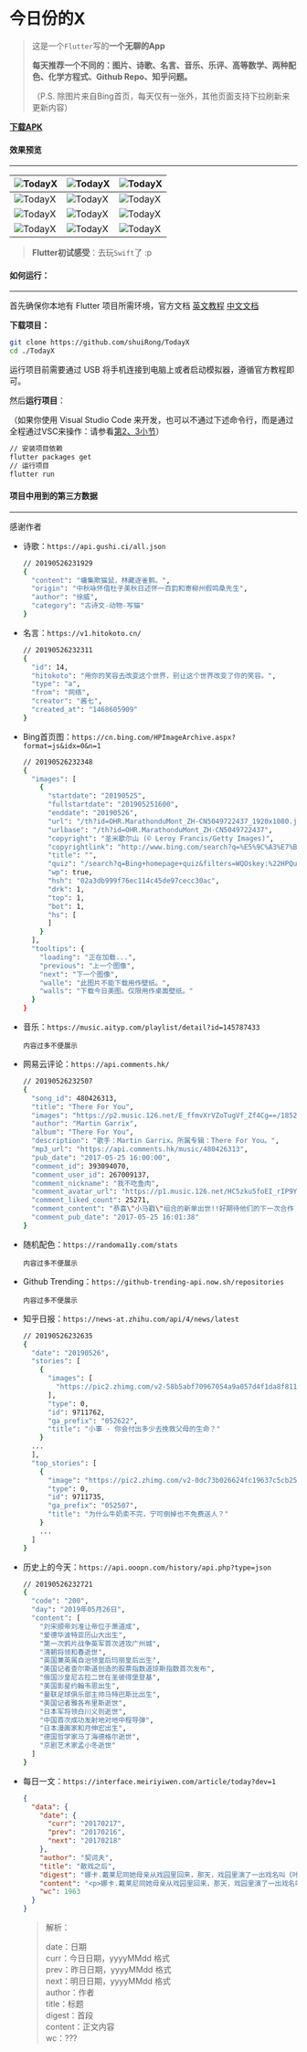 # 今日份的X

> 这是一个`Flutter`写的**一个无聊的App**
>
> **每天推荐一个不同的：图片、诗歌、名言、音乐、乐评、高等数学、两种配色、化学方程式、Github Repo、知乎问题。**
>
> （P.S. 除图片来自Bing首页，每天仅有一张外，其他页面支持下拉刷新来更新内容）

**[下载APK](https://github.com/shuiRong/TodayX/releases/download/v1.0.0/TodayX.apk)**



#### 效果预览

------

| ![TodayX](./preview/1.png)  | ![TodayX](./preview/2.png)  | ![TodayX](./preview/3.png)  |
| --------------------------- | --------------------------- | --------------------------- |
| ![TodayX](./preview/4.png)  | ![TodayX](./preview/5.png)  | ![TodayX](./preview/6.png)  |
| ![TodayX](./preview/7.png)  | ![TodayX](./preview/8.png)  | ![TodayX](./preview/9.png)  |
| ![TodayX](./preview/10.png) | ![TodayX](./preview/11.png) | ![TodayX](./preview/12.png) |



> **Flutter初试感受**：去玩`Swift`了 :p 

#### 如何运行：

---

首先确保你本地有 Flutter 项目所需环境，官方文档 [英文教程](https://flutter.dev/docs/get-started/install) [中文文档](https://flutter-io.cn/docs)

**下载项目：**

```bash
git clone https://github.com/shuiRong/TodayX
cd ./TodayX
```



运行项目前需要通过 USB 将手机连接到电脑上或者启动模拟器，遵循官方教程即可。

然后**运行项目**：

（如果你使用 Visual Studio Code 来开发，也可以不通过下述命令行，而是通过全程通过VSC来操作：请参看[第2、3小节](https://flutter-io.cn/docs/get-started/editor?tab=vscode)）

```bash
// 安装项目依赖
flutter packages get
// 运行项目
flutter run
```



#### 项目中用到的第三方数据

---

感谢作者



* 诗歌：`https://api.gushi.ci/all.json`

  ```bash
  // 20190526231929
  {
    "content": "墉集欺猫鼠，林藏逐雀鹯。",
    "origin": "中秋咏怀借杜子美秋日述怀一百韵和寄柳州假鸣桑先生",
    "author": "徐威",
    "category": "古诗文-动物-写猫"
  }
  ```

* 名言：`https://v1.hitokoto.cn/`

  ```bash
  // 20190526232311
  {
    "id": 14,
    "hitokoto": "用你的笑容去改变这个世界，别让这个世界改变了你的笑容。",
    "type": "a",
    "from": "网络",
    "creator": "酱七",
    "created_at": "1468605909"
  }
  ```

* Bing首页图：`https://cn.bing.com/HPImageArchive.aspx?format=js&idx=0&n=1`

  ```bash
  // 20190526232348
  {
    "images": [
      {
        "startdate": "20190525",
        "fullstartdate": "201905251600",
        "enddate": "20190526",
        "url": "/th?id=OHR.MarathonduMont_ZH-CN5049722437_1920x1080.jpg&rf=LaDigue_1920x1080.jpg&pid=hp",
        "urlbase": "/th?id=OHR.MarathonduMont_ZH-CN5049722437",
        "copyright": "圣米歇尔山 (© Leroy Francis/Getty Images)",
        "copyrightlink": "http://www.bing.com/search?q=%E5%9C%A3%E7%B1%B3%E6%AD%87%E5%B0%94%E5%B1%B1&form=hpcapt&mkt=zh-cn",
        "title": "",
        "quiz": "/search?q=Bing+homepage+quiz&filters=WQOskey:%22HPQuiz_20190525_MarathonduMont%22&FORM=HPQUIZ",
        "wp": true,
        "hsh": "02a3db999f76ec114c45de97cecc30ac",
        "drk": 1,
        "top": 1,
        "bot": 1,
        "hs": [
        ]
      }
    ],
    "tooltips": {
      "loading": "正在加载...",
      "previous": "上一个图像",
      "next": "下一个图像",
      "walle": "此图片不能下载用作壁纸。",
      "walls": "下载今日美图。仅限用作桌面壁纸。"
    }
  }
  ```

* 音乐：`https://music.aityp.com/playlist/detail?id=145787433`

  ```
  内容过多不便展示
  ```

* 网易云评论：`https://api.comments.hk/`

  ```bash
  // 20190526232507
  {
    "song_id": 480426313,
    "title": "There For You",
    "images": "https://p2.music.126.net/E_ffmvXrVZoTugVf_Zf4Cg==/18520173860179248.jpg",
    "author": "Martin Garrix",
    "album": "There For You",
    "description": "歌手：Martin Garrix。所属专辑：There For You。",
    "mp3_url": "https://api.comments.hk/music/480426313",
    "pub_date": "2017-05-25 16:00:00",
    "comment_id": 393094070,
    "comment_user_id": 267009137,
    "comment_nickname": "我不吃鱼肉",
    "comment_avatar_url": "https://p1.music.126.net/HC5zku5foEI_rIP9YShyoQ==/109951164014518098.jpg",
    "comment_liked_count": 25271,
    "comment_content": "恭喜\"小马戳\"组合的新单出世!!好期待他们的下一次合作 也希望马丁不要弯不要弯不要弯啊哈哈哈哈哈哈[爱心][爱心][爱心][爱心]",
    "comment_pub_date": "2017-05-25 16:01:38"
  }
  ```

* 随机配色：`https://randoma11y.com/stats`

  ```
  内容过多不便展示
  ```

* Github Trending：`https://github-trending-api.now.sh/repositories`

  ```
  内容过多不便展示
  ```

* 知乎日报：`https://news-at.zhihu.com/api/4/news/latest`

  ```bash
  // 20190526232635
  {
    "date": "20190526",
    "stories": [
      {
        "images": [
          "https://pic2.zhimg.com/v2-58b5abf70967054a9a057d4f1da8f811.jpg"
        ],
        "type": 0,
        "id": 9711762,
        "ga_prefix": "052622",
        "title": "小事 · 你会付出多少去挽救父母的生命？"
      }
   	...
    ],
    "top_stories": [
      {
        "image": "https://pic2.zhimg.com/v2-0dc73b026624fc19637c5cb25ff679a9.jpg",
        "type": 0,
        "id": 9711735,
        "ga_prefix": "052507",
        "title": "为什么牛奶卖不完，宁可倒掉也不免费送人？"
      }
      ...
    ]
  }
  ```

* 历史上的今天：`https://api.ooopn.com/history/api.php?type=json`

  ```bash
  // 20190526232721
  {
    "code": "200",
    "day": "2019年05月26日",
    "content": [
      "刘宋顺帝刘准让帝位于萧道成",
      "爱德华波特亚历山大出生",
      "第一次鸦片战争英军首次进攻广州城",
      "清朝将领和春逝世",
      "英国兼英属自治领皇后玛丽皇后出生",
      "美国记者查尔斯道创造的股票指数道琼斯指数首次发布",
      "俄国沙皇尼古拉二世在圣彼得堡登基",
      "美国影星约翰韦恩出生",
      "曼联足球俱乐部主帅马特巴斯比出生",
      "美国记者雅各布里斯逝世",
      "日本军将领白川义则逝世",
      "中国首次成功发射地对地中程导弹",
      "日本漫画家和月伸宏出生",
      "德国哲学家马丁海德格尔逝世",
      "京剧艺术家孟小冬逝世"
    ]
  }
  ```
  
* 每日一文：`https://interface.meiriyiwen.com/article/today?dev=1`

  ```json
  {
    "data": {
      "date": {
        "curr": "20170217",
        "prev": "20170216",
        "next": "20170218"
      },
      "author": "契诃夫",
      "title": "散戏之后",
      "digest": "娜卡.戴莱尼同她母亲从戏园里回来，那天，戏园里演了一出戏名叫《叶甫盖尼.奥涅金》的戏剧。她跑到自己的屋子里去，很快脱去衣服，散开发辫，穿了一",
      "content": "<p>娜卡.戴莱尼同她母亲从戏园里回来，那天，戏园里演了一出戏名叫《叶甫盖尼.奥涅金》的戏剧。她跑到自己的屋子里去，很快脱去衣服，散开发辫，穿了一条短裙和衬衣，坐在桌子旁边，想仿照达吉雅娜的笔调写一封信。</p><p>她写道——</p><p>“我爱你，可是你不爱我，不爱我！”</p><p>她写着写着就笑了起来。</p><p>她那时候不过十六岁，她还没有爱上谁，却知道军官戈尔南和学生格罗兹杰夫都很爱她。可自从那天晚上看完戏以后，她对于他们的爱情忽然生出疑惑。做不被人爱的、不幸的人——那多有趣啊！她觉得一个人爱得深，而另一个却很冷淡，是一件很有意思，很动人，并且含着诗味的事情。</p><p>在那出戏里，奥涅金以绝不爱人为乐趣，达吉雅娜却老迷着他，因为她很爱他，假如他们能够互相恋爱，享受幸福，那这件事情也就枯涩无味了。</p><p>娜卡想起军官戈尔南来，就往下写道：</p><p>“你也不用在我面前坚持说你爱我，我也不能够信你。你很聪明，很有学问，很严正；你是绝对的天才，光明的未来正等着你，我却是一个低微的不幸女人，并且你也深知我只会成为你生活上的阻碍。虽然你还在注意我，想着用你自己的理想来迎合我，然而这一定是错误的，现在你一定已经后悔，并且自问道：我为什么要同那姑娘亲热呢？可不过因为你这个人太善良，所以你还不愿意承认呢！……”</p><p>娜卡写到这里，觉得自己身世飘零，禁不住就流下泪来，继续写道：</p><p>“我很不忍离开我那亲爱的母亲和兄弟，要不然我就披上袈裟，只身遁去，到那人迹不到的地方去另讨生活。那你也就成了自由的人，可以另爱别人了。唉，我还不如一死呢！”</p><p>娜卡含着一泡眼泪，也辨别不出写的是什么，只看见桌子上，地板上和顶棚上，一条一条的彩虹不住地在那里摇荡着，仿佛是从三棱镜里看见的一样。她也写不上来，就往椅子背上一靠，想起戈尔南来。</p><p>男子真有趣，却真能撩人呀！娜卡想起他们一块儿谈论音乐的时候，他那又温柔，又口吃，并且时常错误的言辞是何等的有趣！他也总是竭力地使自己的嗓音不流露出激烈的声调。在社交场合，即使有冷静的头脑和骄傲的习气，受过高等教育，有着道德高尚的表征，自己的嗜好也不得不收藏在一边。戈尔南也知道这样藏着，可是终有时要流露出来，所以大家都知道他对于音乐十分嗜好。有人不免要不断地议论音乐，或者有不了解音乐的人偏要发出那可笑的言论，他却还保持着常态，好像恐惧胆小似的一句话也不说。他钢琴弹得很好，和真正的钢琴家弹的一样。假如他不做军官，他一定会成为一位有名的音乐家呢。</p><p>眼睛里的泪也干了。娜卡回忆起戈尔南曾在音乐会上和她讲过爱情，后来在穿衣架旁边也讲过一次，那时候正徐徐地吹着微风，她又往下继续写道：</p><p>“我很高兴你跟格罗兹杰夫认识了，他是一个很聪明的人，你一定也爱他，昨天他在我家里，坐到两点钟才走。那天晚上我们都很快乐，可惜你却没有来。他讲了许多有趣的话。”</p><p>娜卡手按在桌上，头枕着手，她的头发遮没了那封信。她记得学生格罗兹杰夫也很爱她，他也应当有一封和戈尔南同样的信才好。不过要怎样给格罗兹杰夫写信呢？不知什么缘故她的胸中忽然掀起了一股的欢乐：起初这股欢乐还小，仿佛在胸问摇荡着一个小橡皮球儿一样，然后那快乐就慢慢地扩大，竟像波浪起伏一样。娜卡也忘记想戈尔南和格罗兹杰夫，因为她的思想已经错乱，可是那快乐却越发地增长起来，从胸脯达到手足四肢，欢乐好像轻微的冷风似的吹进头脑里来，掠着头发过去。她耸着肩膀不住地微笑，连桌子和灯上的玻璃都慢慢地颤动起来，眼泪也进了出来，落在那张信纸上面。她的笑好久没能止住，她想要停止来着。为了表明自己不是无端发笑，她打算赶紧想出一件可笑的事情来。她觉得自己笑得快透不过气来了，赶紧说道：</p><p>“这只小狗真可笑！这只小狗真可笑！”</p><p>她记起，昨天喝茶后格罗兹杰夫同小狗马克新闹着玩，之后他就讲起一只聪明小狗的故事来：</p><p>那只小狗在院子里追赶乌鸦，乌鸦却回头看着它说道：</p><p>“哼，你这个坏蛋！”</p><p>小狗并不知道那被他追赶的乌鸦是很有学问的，一下子就呆住了，疑惑了好一会儿，然后就狂吠起来。</p><p>想到这里，娜卡决然道：“不，我还是爱格罗兹杰夫的好。”说完这话，她立刻把刚才那封信撕掉了。</p><p>她开始想着那学生的爱情和自己的爱情，可不料她脑筋里的念头总是摇摆不定。于是她就乱想起来：母亲、街市、铅笔、风琴……她想得很高兴，她认为世界上所有的东西都是好的，美妙的，并且她的欢乐还告诉她说这并不算稀奇，还有更好的在后面。很快春天过去，夏天到来，她就可以同母亲到戈尔比基去，戈尔南也告假往那里去，同她一块儿在花园里闲逛，顺便谈谈心事。格罗兹杰夫也跑来同她一起打棒球和网球，给她讲可笑或奇异的事情。他十分喜欢花园、黑夜、青天和繁星。她重新又耸着肩笑起来，她仿佛觉得室内一阵阵的花香从窗外透将进来，沁人人的心脾。</p><p>她走到她前，坐了下来，也不知道那使她沉溺的欢乐是从哪里来的，她目不转睛地瞧着挂在床背后面的神像，喃喃地说道：“上帝！上帝！上帝！”</p>",
      "wc": 1963
    }
  }
  ```  
  > 解析：  
  >   
  > date：日期  
  > curr：今日日期，yyyyMMdd 格式  
  > prev：昨日日期，yyyyMMdd 格式  
  > next：明日日期，yyyyMMdd 格式  
  > author：作者  
  > title：标题  
  > digest：首段  
  > content：正文内容  
  > wc：???  